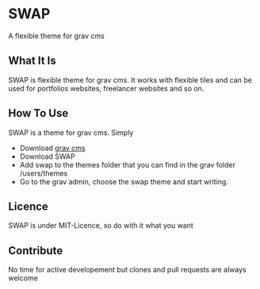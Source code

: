 # SWAP
A flexible theme for grav cms
## What It Is
SWAP is flexible theme for grav cms. It works with flexible tiles and can be used for portfolios websites, freelancer websites and so on. 
## How To Use
SWAP is a theme for grav cms. Simply
* Download [grav cms](https://getgrav.org/)
* Download SWAP 
* Add swap to the themes folder that you can find in the grav folder /users/themes
* Go to the grav admin, choose the swap theme and start writing. 
## Licence
SWAP is under MIT-Licence, so do with it what you want
## Contribute
No time for active developement but clones and pull requests are always welcome

